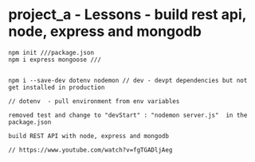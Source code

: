 # project_a - Lessons - build rest api, node, express and mongodb
```
npm init ///package.json
npm i express mongoose /// 


npm i --save-dev dotenv nodemon // dev - devpt dependencies but not get installed in production 

// dotenv  - pull environment from env variables

removed test and change to "devStart" : "nodemon server.js"  in the package.json

build REST API with node, express and mongodb

// https://www.youtube.com/watch?v=fgTGADljAeg

```

